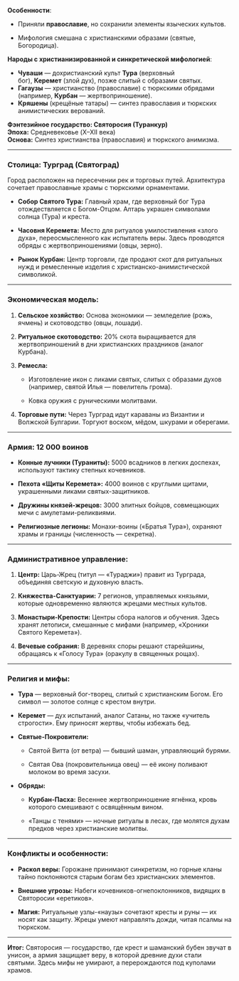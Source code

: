 **Особенности**:

- Приняли **православие**, но сохранили элементы языческих культов.
    
- Мифология смешана с христианскими образами (святые, Богородица).
    

**Народы с христианизированной и синкретической мифологией**:

- **Чуваши** — дохристианский культ **Тура** (верховный бог), **Керемет** (злой дух), позже слитый с образами святых.
- **Гагаузы** — христианство (православие) с тюркскими обрядами (например, **Курбан** — жертвоприношение).
- **Кряшены** (крещёные татары) — синтез православия и тюркских анимистических верований.

**Фэнтезийное государство: Святоросия (Туранкур)**  
**Эпоха:** Средневековье (X–XII века)  
**Основа:** Синтез христианства (православия) и тюркского анимизма.

---

### **Столица: Турград (Святоград)**

Город расположен на пересечении рек и торговых путей. Архитектура сочетает православные храмы с тюркскими орнаментами.

- **Собор Святого Тура:** Главный храм, где верховный бог Тура отождествляется с Богом-Отцом. Алтарь украшен символами солнца (Тура) и креста.
    
- **Часовня Керемета:** Место для ритуалов умилостивления «злого духа», переосмысленного как испытатель веры. Здесь проводятся обряды с жертвоприношениями (овцы, зерно).
    
- **Рынок Курбан:** Центр торговли, где продают скот для ритуальных нужд и ремесленные изделия с христианско-анимистической символикой.
    

---

### **Экономическая модель:**

1. **Сельское хозяйство:** Основа экономики — земледелие (рожь, ячмень) и скотоводство (овцы, лошади).
    
2. **Ритуальное скотоводство:** 20% скота выращивается для жертвоприношений в дни христианских праздников (аналог Курбана).
    
3. **Ремесла:**
    
    - Изготовление икон с ликами святых, слитых с образами духов (например, святой Илья — повелитель грома).
        
    - Ковка оружия с руническими молитвами.
        
4. **Торговые пути:** Через Турград идут караваны из Византии и Волжской Булгарии. Торгуют воском, мёдом, шкурами и оберегами.
    

---

### **Армия: 12 000 воинов**

- **Конные лучники (Тураниты):** 5000 всадников в легких доспехах, используют тактику степных кочевников.
    
- **Пехота «Щиты Керемета»:** 4000 воинов с круглыми щитами, украшенными ликами святых-защитников.
    
- **Дружины князей-жрецов:** 3000 элитных бойцов, совмещающих мечи с амулетами-реликвиями.
    
- **Религиозные легионы:** Монахи-воины («Братья Тура»), охраняют храмы и границы (численность — секретна).
    

---

### **Административное управление:**

1. **Центр:** Царь-Жрец (титул — «Тураджи») правит из Турграда, объединяя светскую и духовную власть.
    
2. **Княжества-Санктуарии:** 7 регионов, управляемых князьями, которые одновременно являются жрецами местных культов.
    
3. **Монастыри-Крепости:** Центры сбора налогов и обучения. Здесь хранят летописи, смешанные с мифами (например, «Хроники Святого Керемета»).
    
4. **Вечевые собрания:** В деревнях споры решают старейшины, обращаясь к «Голосу Тура» (оракулу в священных рощах).
    

---

### **Религия и мифы:**

- **Тура** — верховный бог-творец, слитый с христианским Богом. Его символ — золотое солнце с крестом внутри.
    
- **Керемет** — дух испытаний, аналог Сатаны, но также «учитель строгости». Ему приносят жертвы, чтобы избежать бед.
    
- **Святые-Покровители:**
    
    - Святой Витта (от ветра) — бывший шаман, управляющий бурями.
        
    - Святая Ова (покровительница овец) — её икону поливают молоком во время засухи.
        
- **Обряды:**
    
    - **Курбан-Пасха:** Весеннее жертвоприношение ягнёнка, кровь которого смешивают с освящённым вином.
        
    - «Танцы с тенями» — ночные ритуалы в лесах, где молятся духам предков через христианские молитвы.
        

---

### **Конфликты и особенности:**

- **Раскол веры:** Горожане принимают синкретизм, но горные кланы тайно поклоняются старым богам без христианских элементов.
    
- **Внешние угрозы:** Набеги кочевников-огнепоклонников, видящих в Святоросии «еретиков».
    
- **Магия:** Ритуальные узлы-«наузы» сочетают кресты и руны — их носят как защиту. Жрецы умеют направлять дожди, читая псалмы на тюркском.
    

---

**Итог:** Святоросия — государство, где крест и шаманский бубен звучат в унисон, а армия защищает веру, в которой древние духи стали святыми. Здесь мифы не умирают, а перерождаются под куполами храмов.
